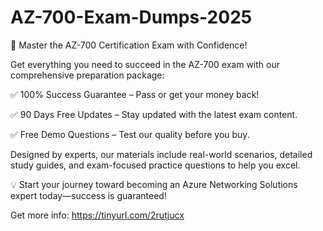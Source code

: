 # AZ-700-Exam-Dumps-2025
🚀 Master the AZ-700 Certification Exam with Confidence!

Get everything you need to succeed in the AZ-700 exam with our comprehensive preparation package:

✅ 100% Success Guarantee – Pass or get your money back!

✅ 90 Days Free Updates – Stay updated with the latest exam content.

✅ Free Demo Questions – Test our quality before you buy.

Designed by experts, our materials include real-world scenarios, detailed study guides, and exam-focused practice questions to help you excel.

💡 Start your journey toward becoming an Azure Networking Solutions expert today—success is guaranteed!

Get more info: https://tinyurl.com/2rutjucx
